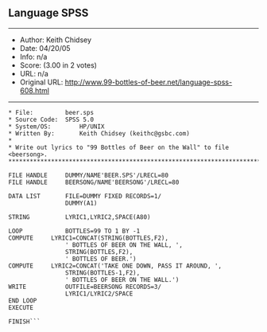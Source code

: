
## Language SPSS ##
---
- Author: Keith Chidsey
- Date: 04/20/05
- Info: n/a
- Score:  (3.00 in 2 votes)
- URL: n/a
- Original URL: http://www.99-bottles-of-beer.net/language-spss-608.html
---

```****************************************************************************
* File:			beer.sps
* Source Code:	SPSS 5.0
* System/OS:		HP/UNIX
* Written By:		Keith Chidsey (keithc@gsbc.com)
*
* Write out lyrics to "99 Bottles of Beer on the Wall" to file <beersong>.
****************************************************************************

FILE HANDLE    	DUMMY/NAME'BEER.SPS'/LRECL=80
FILE HANDLE    	BEERSONG/NAME'BEERSONG'/LRECL=80

DATA LIST 		FILE=DUMMY FIXED RECORDS=1/
				DUMMY(A1)

STRING			LYRIC1,LYRIC2,SPACE(A80)

LOOP			BOTTLES=99 TO 1 BY -1
COMPUTE		LYRIC1=CONCAT(STRING(BOTTLES,F2),
 				' BOTTLES OF BEER ON THE WALL, ',
				STRING(BOTTLES,F2),
				' BOTTLES OF BEER.')
COMPUTE		LYRIC2=CONCAT('TAKE ONE DOWN, PASS IT AROUND, ',
				STRING(BOTTLES-1,F2),
				' BOTTLES OF BEER ON THE WALL.')
WRITE			OUTFILE=BEERSONG RECORDS=3/
				LYRIC1/LYRIC2/SPACE
END LOOP
EXECUTE

FINISH```